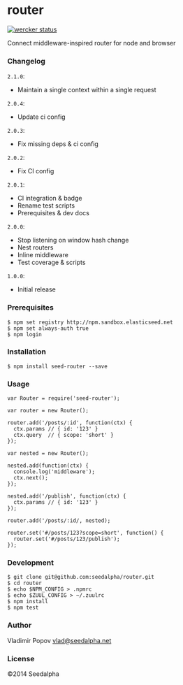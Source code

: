 # router

[![wercker status](https://app.wercker.com/status/e766b9feebfeecff98a41bce0027b60b/m "wercker status")](https://app.wercker.com/project/bykey/e766b9feebfeecff98a41bce0027b60b)

Connect middleware-inspired router for node and browser

### Changelog

`2.1.0`:

- Maintain a single context within a single request

`2.0.4`:

- Update ci config

`2.0.3`:

- Fix missing deps & ci config

`2.0.2`:

- Fix CI config

`2.0.1`:

- CI integration & badge
- Rename test scripts
- Prerequisites & dev docs

`2.0.0`:

- Stop listening on window hash change
- Nest routers
- Inline middleware
- Test coverage & scripts

`1.0.0`:

- Initial release


### Prerequisites

    $ npm set registry http://npm.sandbox.elasticseed.net
    $ npm set always-auth true
    $ npm login

### Installation

    $ npm install seed-router --save

### Usage

    var Router = require('seed-router');
    
    var router = new Router();
    
    router.add('/posts/:id', function(ctx) {
      ctx.params // { id: '123' }
      ctx.query  // { scope: 'short' }
    });
    
    var nested = new Router();
    
    nested.add(function(ctx) {
      console.log('middleware');
      ctx.next();
    });
    
    nested.add('/publish', function(ctx) {
      ctx.params // { id: '123' }
    });
    
    router.add('/posts/:id/, nested);
    
    router.set('#/posts/123?scope=short', function() {
      router.set('#/posts/123/publish');
    });
    
### Development

    $ git clone git@github.com:seedalpha/router.git
    $ cd router
    $ echo $NPM_CONFIG > .npmrc
    $ echo $ZUUL_CONFIG > ~/.zuulrc
    $ npm install
    $ npm test

### Author

Vladimir Popov <vlad@seedalpha.net>

### License

©2014 Seedalpha